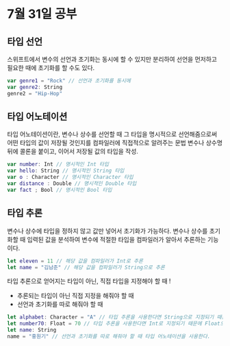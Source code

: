 7월 31일 공부
===

타입 선언
---
스위프트에서 변수의 선언과 초기화는 동시에 할 수 있지만 분리하여 선언을 먼저하고 필요한 때에 초기화를 할 수도 있다.

```swift
var genre1 = "Rock" // 선언과 초기화를 동시에 
var genre2: String 
genre2 = "Hip-Hop"
```

타입 어노테이션 
---
타입 어노테이션이란, 변수나 상수를 선언할 때 그 타입을 명시적으로 선언해줌으로써 어떤 타입의 값이 저장될 것인지를 컴파일러에 직접적으로 알려주는 문법 
변수나 상수명 뒤에 콜론을 붙이고, 이어서 저장될 값의 타입을 작성.

```swift
var number: Int // 명시적인 Int 타입 
var hello: String // 명시적인 String 타입 
var o : Character // 명시적인 Character 타입
var distance : Double // 명시적인 Double 타입
var fact ; Bool // 명시적인 Bool 타입 
```

타입 추론
---
변수나 상수에 타입을 정하지 않고 값만 넣어서 초기화가 가능하다. 변수나 상수를 초기화할 때 입력된 값을 분석하여 변수에 적절한 타입을 컴파일러가 알아서 추론하는 기능이다. 

```swift
let eleven = 11 // 해당 값을 컴파일러가 Int로 추론 
let name = "김남준" // 해당 값을 컴파일러가 String으로 추론 
```

타입 추론으로 얻어지는 타입이 아닌, 직접 타입을 지정해야 할 때 ! 

- 추론되는 타입이 아닌 직접 지정을 해줘야 할 때
- 선언과 초기화를 따로 해줘야 할 때

```swift
let alphabet: Character = "A" // 타입 추론을 사용한다면 String으로 지정되기 때문에 Character로 따로 지정을 해야한다.
let number70: Float = 70 // 타입 추론을 사용한다면 Int로 지정되기 때문에 Float으로 따로 지정을 했다.
let name: String
name = "홍원기" // 선언과 초기화를 따로 해줘야 할 때 타입 어노테이션을 사용한다. 
